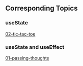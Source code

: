 ## Corresponding Topics

### useState
[02-tic-tac-toe](https://tic-tac-toe-games.netlify.app/)

### useState and useEffect

[01-passing-thoughts](https://passing-thoughts.netlify.app/)
